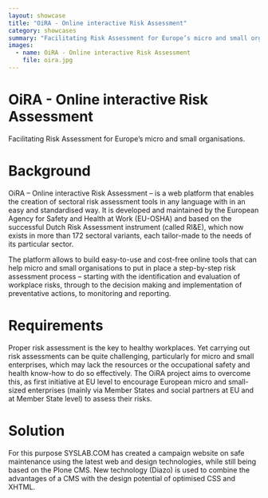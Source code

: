 ```yaml
---
layout: showcase
title: "OiRA - Online interactive Risk Assessment"
category: showcases
summary: "Facilitating Risk Assessment for Europe’s micro and small organisations, OiRA is a European online platform to create free and easy-to-use sectoral risk assessment tools for small and micro-companies."
images:
  - name: OiRA - Online interactive Risk Assessment
    file: oira.jpg
---
```


# OiRA - Online interactive Risk Assessment

Facilitating Risk Assessment for Europe’s micro and small organisations.

# Background

OiRA – Online interactive Risk Assessment – is a web platform that enables the creation of sectoral risk assessment tools in any language with in an easy and standardised way. It is developed and maintained by the European Agency for Safety and Health at Work (EU-OSHA) and based on the successful Dutch Risk Assessment instrument (called RI&E), which now exists in more than 172 sectoral variants, each tailor-made to the needs of its particular sector.

The platform allows to build  easy-to-use and cost-free online tools that can help micro and small organisations to put in place a step-by-step risk assessment process – starting with the identification and evaluation of workplace risks, through to the decision making and implementation of preventative actions, to monitoring and reporting.

# Requirements

Proper risk assessment is the key to healthy workplaces. Yet carrying out risk assessments can be quite challenging, particularly for micro and small enterprises, which may lack the resources or the occupational safety and health know-how to do so effectively. The OiRA project aims to overcome this, as first initiative at EU level to encourage European micro and small-sized enterprises (mainly via Member States and social partners at EU and at Member State level) to assess their risks.

# Solution

For this purpose SYSLAB.COM has created a campaign website on safe maintenance using the latest web and design technologies, while still being based on the Plone CMS. New technology (Diazo) is used to combine the advantages of a CMS with the design potential of optimised CSS and XHTML.

